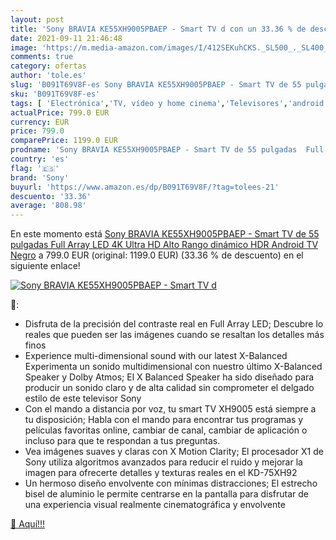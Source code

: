 ```yaml
---
layout: post
title: 'Sony BRAVIA KE55XH9005PBAEP - Smart TV d con un 33.36 % de descuento'
date: 2021-09-11 21:46:48
image: 'https://m.media-amazon.com/images/I/412SEKuhCKS._SL500_._SL400_.jpg'
comments: true
category: ofertas
author: 'tole.es'
slug: 'B091T69V8F-es Sony BRAVIA KE55XH9005PBAEP - Smart TV de 55 pulgadas Full...'
sku: 'B091T69V8F-es'
tags: [ 'Electrónica','TV, vídeo y home cinema','Televisores','android','sony', ]
actualPrice: 799.0 EUR
currency: EUR
price: 799.0
comparePrice: 1199.0 EUR
prodname: 'Sony BRAVIA KE55XH9005PBAEP - Smart TV de 55 pulgadas  Full Array LED  4K Ultra HD  Alto Rango dinámico  HDR   Android TV  Negro'
country: 'es'
flag: '🇪🇸'
brand: 'Sony'
buyurl: 'https://www.amazon.es/dp/B091T69V8F/?tag=tolees-21'
descuento: '33.36'
average: '808.98'
---
```


En este momento está [Sony BRAVIA KE55XH9005PBAEP - Smart TV de 55 pulgadas  Full Array LED  4K Ultra HD  Alto Rango dinámico  HDR   Android TV  Negro](https://www.amazon.es/dp/B091T69V8F/?tag=tolees-21) a 799.0 EUR (original: 1199.0 EUR) (33.36 %  de descuento) en el siguiente enlace!

[![Sony BRAVIA KE55XH9005PBAEP - Smart TV d](https://m.media-amazon.com/images/I/412SEKuhCKS._SL500_._SL400_.jpg)](https://www.amazon.es/dp/B091T69V8F/?tag=tolees-21)

🔎:

- Disfruta de la precisión del contraste real en Full Array LED; Descubre lo reales que pueden ser las imágenes cuando se resaltan los detalles más finos
- Experience multi-dimensional sound with our latest X-Balanced Experimenta un sonido multidimensional con nuestro último X-Balanced Speaker y Dolby Atmos; El X Balanced Speaker ha sido diseñado para producir un sonido claro y de alta calidad sin comprometer el delgado estilo de este televisor Sony
- Con el mando a distancia por voz, tu smart TV XH9005 está siempre a tu disposición; Habla con el mando para encontrar tus programas y películas favoritas online, cambiar de canal, cambiar de aplicación o incluso para que te respondan a tus preguntas.
- Vea imágenes suaves y claras con X Motion Clarity; El procesador X1 de Sony utiliza algoritmos avanzados para reducir el ruido y mejorar la imagen para ofrecerte detalles y texturas reales en el KD-75XH92
- Un hermoso diseño envolvente con mínimas distracciones; El estrecho bisel de aluminio le permite centrarse en la pantalla para disfrutar de una experiencia visual realmente cinematográfica y envolvente

[🛒 Aquí!!!](https://www.amazon.es/dp/B091T69V8F/?tag=tolees-21)
